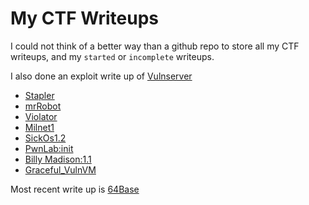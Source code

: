 # My CTF Writeups

I could not think of a better way than a github repo to store all my CTF writeups, and my `started` or `incomplete` writeups.

I also done an exploit write up of [Vulnserver](https://github.com/jthorpe6/ctf/blob/master/Vulnserver.md)

- [Stapler](https://github.com/jthorpe6/ctf/blob/master/Stapler.md)
- [mrRobot](https://github.com/jthorpe6/ctf/blob/master/mrRobot.md)
- [Violator](https://github.com/jthorpe6/ctf/blob/master/Violator.md)
- [Milnet1](https://github.com/jthorpe6/ctf/blob/master/Milnet1.md)
- [SickOs1.2](https://github.com/jthorpe6/ctf/blob/master/SickOs1.2.md)
- [PwnLab:init](https://github.com/jthorpe6/ctf/blob/master/PwnLab:init.md)
- [Billy Madison:1.1](https://github.com/jthorpe6/ctf/blob/master/Billy%20Madison:1.1.md)
- [Graceful_VulnVM]((https://github.com/jthorpe6/ctf/blob/master/Graceful_VulnVM.md))

Most recent write up is [64Base](https://github.com/jthorpe6/ctf/blob/master/64Base:_1.0.1.md)
